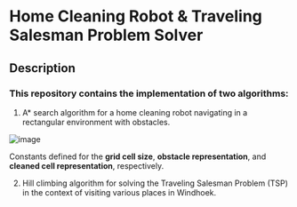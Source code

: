 # Home Cleaning Robot & Traveling Salesman Problem Solver
## Description

### This repository contains the implementation of two algorithms:

1. A* search algorithm for a home cleaning robot navigating in a rectangular environment with obstacles.
   
![image](https://github.com/CallmeKuda/Artificial-Intelligence-AIR711s/assets/84506806/8224fc6e-4963-439e-a2a3-75ccab847c65)

Constants defined for the **grid cell size**, **obstacle representation**, and **cleaned cell representation**, respectively.

2. Hill climbing algorithm for solving the Traveling Salesman Problem (TSP) in the context of visiting various places in Windhoek.
